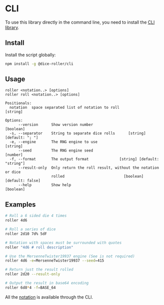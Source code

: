 # CLI

To use this library directly in the command line, you need to install the [CLI library](https://github.com/dice-roller/cli).

## Install

Install the script globally:

```bash
npm install -g @dice-roller/cli
```

## Usage

```:no-line-numbers
roller <notation..> [options]
roller roll <notation..> [options]

Positionals:
  notation  space separated list of notation to roll                    [string]

Options:
      --version      Show version number                               [boolean]
  -s, --separator    String to separate dice rolls      [string] [default: "; "]
  -e, --engine       The RNG engine to use                              [string]
      --seed         The RNG engine seed                                [number]
  -f, --format       The output format              [string] [default: "string"]
      --result-only  Only return the roll result, without the notation or dice
                     rolled                           [boolean] [default: false]
      --help         Show help                                         [boolean]
```

## Examples

```bash
# Roll a 6 sided die 4 times
roller 4d6

# Roll a series of dice
roller 2d10 7d% 5dF

# Notation with spaces must be surrounded with quotes
roller "4d6 # roll description"

# Use the MersenneTwister19937 engine (See is not required)
roller 4d6 -e=MersenneTwister19937 --seed=415

# Return just the result rolled
roller 2d20 --result-only

# Output the result in base64 encoding
roller 6d8*4 -f=BASE_64
```

All the [notation](./notation/readme.md) is available through the CLI.
